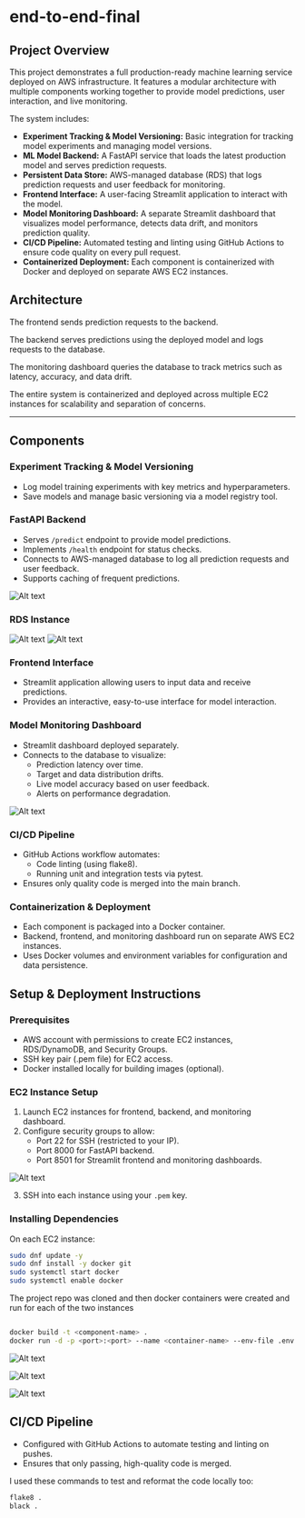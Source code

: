 # end-to-end-final

## Project Overview

This project demonstrates a full production-ready machine learning service deployed on AWS infrastructure. It features a modular architecture with multiple components working together to provide model predictions, user interaction, and live monitoring.

The system includes:

- **Experiment Tracking & Model Versioning:** Basic integration for tracking model experiments and managing model versions.
- **ML Model Backend:** A FastAPI service that loads the latest production model and serves prediction requests.
- **Persistent Data Store:** AWS-managed database (RDS) that logs prediction requests and user feedback for monitoring.
- **Frontend Interface:** A user-facing Streamlit application to interact with the model.
- **Model Monitoring Dashboard:** A separate Streamlit dashboard that visualizes model performance, detects data drift, and monitors prediction quality.
- **CI/CD Pipeline:** Automated testing and linting using GitHub Actions to ensure code quality on every pull request.
- **Containerized Deployment:** Each component is containerized with Docker and deployed on separate AWS EC2 instances.



## Architecture
The frontend sends prediction requests to the backend.

The backend serves predictions using the deployed model and logs requests to the database.

The monitoring dashboard queries the database to track metrics such as latency, accuracy, and data drift.

The entire system is containerized and deployed across multiple EC2 instances for scalability and separation of concerns.


---
## Components

### Experiment Tracking & Model Versioning

- Log model training experiments with key metrics and hyperparameters.
- Save models and manage basic versioning via a model registry tool.

### FastAPI Backend

- Serves `/predict` endpoint to provide model predictions.
- Implements `/health` endpoint for status checks.
- Connects to AWS-managed database to log all prediction requests and user feedback.
- Supports caching of frequent predictions.

![Alt text](visuals/fastapi.png)

### RDS Instance
![Alt text](visuals/toxicitydb.png)
![Alt text](visuals/db-count.png)


### Frontend Interface

- Streamlit application allowing users to input data and receive predictions.
- Provides an interactive, easy-to-use interface for model interaction.

### Model Monitoring Dashboard

- Streamlit dashboard deployed separately.
- Connects to the database to visualize:
  - Prediction latency over time.
  - Target and data distribution drifts.
  - Live model accuracy based on user feedback.
  - Alerts on performance degradation.

![Alt text](visuals/monitoring.png)



### CI/CD Pipeline

- GitHub Actions workflow automates:
  - Code linting (using flake8).
  - Running unit and integration tests via pytest.
- Ensures only quality code is merged into the main branch.

### Containerization & Deployment

- Each component is packaged into a Docker container.
- Backend, frontend, and monitoring dashboard run on separate AWS EC2 instances.
- Uses Docker volumes and environment variables for configuration and data persistence.

## Setup & Deployment Instructions

### Prerequisites

- AWS account with permissions to create EC2 instances, RDS/DynamoDB, and Security Groups.
- SSH key pair (.pem file) for EC2 access.
- Docker installed locally for building images (optional).

### EC2 Instance Setup

1. Launch EC2 instances for frontend, backend, and monitoring dashboard.
2. Configure security groups to allow:
   - Port 22 for SSH (restricted to your IP).
   - Port 8000 for FastAPI backend.
   - Port 8501 for Streamlit frontend and monitoring dashboards.

![Alt text](visuals/inbound-security.png)


3. SSH into each instance using your `.pem` key.

### Installing Dependencies

On each EC2 instance:

```bash
sudo dnf update -y
sudo dnf install -y docker git
sudo systemctl start docker
sudo systemctl enable docker
```

The project repo was cloned and then docker containers were created and run for each of the two instances

```bash

docker build -t <component-name> .
docker run -d -p <port>:<port> --name <container-name> --env-file .env <component-name>

```

![Alt text](visuals/instances.png)

![Alt text](visuals/ml-frontend-container.png)

![Alt text](visuals/ml-monitoring-container.png)









## CI/CD Pipeline

- Configured with GitHub Actions to automate testing and linting on pushes.
- Ensures that only passing, high-quality code is merged.

I used these commands to test and reformat the code locally too:
```bash
flake8 .
black .
```
